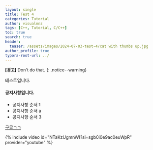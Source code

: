 ```yaml
---
layout: single
title: Test 4
categories: Tutorial
author: visualnnz
tags: [C++, Tutorial, C/C++]
toc: true
search: true
header:
  teaser: /assets/images/2024-07-03-test-4/cat with thumbs up.jpg
author_profile: true
typora-root-url: ../
---
```


**[경고]** Don't do that.
{: .notice--warning}



테스트입니다.



<div class="notice--success">
    <h4>공지사항입니다.</h4>
    <ul>
        <li>공지사항 순서 1</li>
        <li>공지사항 순서 a</li>
        <li>공지사항 순서 3</li>
    </ul>
</div>


<a class="btn btn--danger" href="https://google.com" target="_blank">
    구글ㄱㄱ
</a>



{% include video id="NTaKzUgmnWI?si=sgb0i0e9ac0euWpR" provider="youtube" %}

